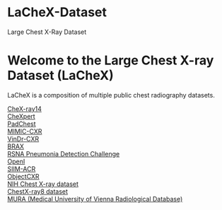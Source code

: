# LaCheX-Dataset
Large Chest X-Ray Dataset
# Welcome to the Large Chest X-ray Dataset (LaCheX)

LaCheX is a composition of multiple public chest radiography datasets.
          
[CheX-ray14](https://www.med.umich.edu/lmic/chexnet/)
</br>
[CheXpert](https://stanfordmlgroup.github.io/chexpert/)
</br>
[PadChest](https://padchest.grand-challenge.org/)
</br>
[MIMIC-CXR](https://physionet.org/content/mimiciii/CXR/)
</br>
[VinDr-CXR](https://vindr-cxr.grand-challenge.org/)
</br>
[BRAX](https://www.synapse.org/collections/BRAX-ChestXRay-14)
</br>
[RSNA Pneumonia Detection Challenge](https://www.kaggle.com/c/rsna-pneumonia-detection-challenge)
</br>
[OpenI](https://openi.nlm.nih.gov/)
</br>
[SIIM-ACR](https://challenge.siim.org/)
</br>
[ObjectCXR](https://objectcxr.grand-challenge.org/)
</br>
[NIH Chest X-ray dataset](https://www.nih.gov/news-events/news-releases/nih-clinical-center-provides-one-largest-publicly-available-chest-x-ray-datasets-scientific-community)
</br>
[ChestX-ray8 dataset](https://nihcc.app.box.com/v/ChestXray-NIHCC)
</br>
[MURA (Medical University of Vienna Radiological Database)](https://stanfordmlgroup.github.io/competitions/mura/)
